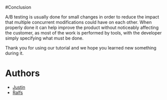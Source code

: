 #Conclusion

A/B testing is usually done for small changes in order to reduce the impact that multiple concurrent modifications could have on each other.
When properly done it can help improve the product without noticeably affecting the customer, as most of the work is performed by tools, with the developer simply specifying what must be done. 

Thank you for using our tutorial and we hope you learned new something during it.

# Authors
- [Justin](https://github.com/Agriad)
- [Ralfs](https://github.com/bubriks)